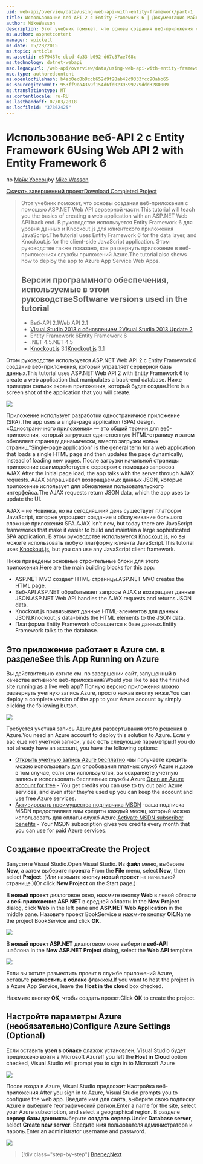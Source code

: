 ```yaml
---
uid: web-api/overview/data/using-web-api-with-entity-framework/part-1
title: Использование веб-API 2 с Entity Framework 6 | Документация Майкрософт
author: MikeWasson
description: Этот учебник поможет, что основы создания веб-приложения с помощью ASP.NET Web API серверной части. В этом руководстве используется Entity Framework 6 для макета данных...
ms.author: aspnetcontent
manager: wpickett
ms.date: 05/28/2015
ms.topic: article
ms.assetid: e879487e-dbcd-4b33-b092-d67c37ae768c
ms.technology: dotnet-webapi
msc.legacyurl: /web-api/overview/data/using-web-api-with-entity-framework/part-1
msc.type: authoredcontent
ms.openlocfilehash: b4ab0ec8b9ccb652d9f28ab42d9333fcc90abb65
ms.sourcegitcommit: 953ff9ea4369f154d6fd0239599279ddd3280009
ms.translationtype: MT
ms.contentlocale: ru-RU
ms.lasthandoff: 07/03/2018
ms.locfileid: "37362425"
---
```

<a name="using-web-api-2-with-entity-framework-6"></a><span data-ttu-id="6096f-104">Использование веб-API 2 с Entity Framework 6</span><span class="sxs-lookup"><span data-stu-id="6096f-104">Using Web API 2 with Entity Framework 6</span></span>
====================
<span data-ttu-id="6096f-105">по [Майк Уоссон](https://github.com/MikeWasson)</span><span class="sxs-lookup"><span data-stu-id="6096f-105">by [Mike Wasson](https://github.com/MikeWasson)</span></span>

[<span data-ttu-id="6096f-106">Скачать завершенный проект</span><span class="sxs-lookup"><span data-stu-id="6096f-106">Download Completed Project</span></span>](https://github.com/MikeWasson/BookService)

> <span data-ttu-id="6096f-107">Этот учебник поможет, что основы создания веб-приложения с помощью ASP.NET Web API серверной части.</span><span class="sxs-lookup"><span data-stu-id="6096f-107">This tutorial will teach you the basics of creating a web application with an ASP.NET Web API back end.</span></span> <span data-ttu-id="6096f-108">В руководстве используется Entity Framework 6 для уровня данных и Knockout.js для клиентского приложения JavaScript.</span><span class="sxs-lookup"><span data-stu-id="6096f-108">The tutorial uses Entity Framework 6 for the data layer, and Knockout.js for the client-side JavaScript application.</span></span> <span data-ttu-id="6096f-109">Этом руководстве также показано, как развернуть приложение в веб-приложениях службы приложений Azure.</span><span class="sxs-lookup"><span data-stu-id="6096f-109">The tutorial also shows how to deploy the app to Azure App Service Web Apps.</span></span>
> 
> ## <a name="software-versions-used-in-the-tutorial"></a><span data-ttu-id="6096f-110">Версии программного обеспечения, используемые в этом руководстве</span><span class="sxs-lookup"><span data-stu-id="6096f-110">Software versions used in the tutorial</span></span>
> 
> 
> - <span data-ttu-id="6096f-111">Веб-API 2.1</span><span class="sxs-lookup"><span data-stu-id="6096f-111">Web API 2.1</span></span>
> - [<span data-ttu-id="6096f-112">Visual Studio 2013 с обновлением 2</span><span class="sxs-lookup"><span data-stu-id="6096f-112">Visual Studio 2013 Update 2</span></span>](https://www.visualstudio.com/downloads/download-visual-studio-vs)
> - <span data-ttu-id="6096f-113">Entity Framework 6</span><span class="sxs-lookup"><span data-stu-id="6096f-113">Entity Framework 6</span></span>
> - <span data-ttu-id="6096f-114">.NET 4.5</span><span class="sxs-lookup"><span data-stu-id="6096f-114">.NET 4.5</span></span>
> - <span data-ttu-id="6096f-115">[Knockout.js](http://knockoutjs.com/) 3.1</span><span class="sxs-lookup"><span data-stu-id="6096f-115">[Knockout.js](http://knockoutjs.com/) 3.1</span></span>


<span data-ttu-id="6096f-116">Этом руководстве используется ASP.NET Web API 2 с Entity Framework 6 создание веб-приложения, который управляет серверной базы данных.</span><span class="sxs-lookup"><span data-stu-id="6096f-116">This tutorial uses ASP.NET Web API 2 with Entity Framework 6 to create a web application that manipulates a back-end database.</span></span> <span data-ttu-id="6096f-117">Ниже приведен снимок экрана приложения, который будет создан.</span><span class="sxs-lookup"><span data-stu-id="6096f-117">Here is a screen shot of the application that you will create.</span></span>

[![](part-1/_static/image2.png)](part-1/_static/image1.png)

<span data-ttu-id="6096f-118">Приложение использует разработки одностраничное приложение (SPA).</span><span class="sxs-lookup"><span data-stu-id="6096f-118">The app uses a single-page application (SPA) design.</span></span> <span data-ttu-id="6096f-119">«Одностраничного приложения» — это общий термин для веб-приложения, который загружает единственную HTML-страницу и затем обновляет страницу динамически, вместо загрузки новых страниц.</span><span class="sxs-lookup"><span data-stu-id="6096f-119">"Single-page application" is the general term for a web application that loads a single HTML page and then updates the page dynamically, instead of loading new pages.</span></span> <span data-ttu-id="6096f-120">После загрузки начальной страницы приложение взаимодействует с сервером с помощью запросов AJAX.</span><span class="sxs-lookup"><span data-stu-id="6096f-120">After the initial page load, the app talks with the server through AJAX requests.</span></span> <span data-ttu-id="6096f-121">AJAX запрашивает возвращаемых данных JSON, которые приложение использует для обновления пользовательского интерфейса.</span><span class="sxs-lookup"><span data-stu-id="6096f-121">The AJAX requests return JSON data, which the app uses to update the UI.</span></span>

<span data-ttu-id="6096f-122">AJAX – не Новинка, но на сегодняшний день существует платформ JavaScript, которые упрощают создание и обслуживание большого сложные приложения SPA.</span><span class="sxs-lookup"><span data-stu-id="6096f-122">AJAX isn't new, but today there are JavaScript frameworks that make it easier to build and maintain a large sophisticated SPA application.</span></span> <span data-ttu-id="6096f-123">В этом руководстве используется [Knockout.js](http://knockoutjs.com/), но вы можете использовать любую платформу клиента JavaScript.</span><span class="sxs-lookup"><span data-stu-id="6096f-123">This tutorial uses [Knockout.js](http://knockoutjs.com/), but you can use any JavaScript client framework.</span></span>

<span data-ttu-id="6096f-124">Ниже приведены основные строительные блоки для этого приложения.</span><span class="sxs-lookup"><span data-stu-id="6096f-124">Here are the main building blocks for this app:</span></span>

- <span data-ttu-id="6096f-125">ASP.NET MVC создает HTML-страницы.</span><span class="sxs-lookup"><span data-stu-id="6096f-125">ASP.NET MVC creates the HTML page.</span></span>
- <span data-ttu-id="6096f-126">Веб-API ASP.NET обрабатывает запросы AJAX и возвращает данные JSON.</span><span class="sxs-lookup"><span data-stu-id="6096f-126">ASP.NET Web API handles the AJAX requests and returns JSON data.</span></span>
- <span data-ttu-id="6096f-127">Knockout.js привязывает данные HTML-элементов для данных JSON.</span><span class="sxs-lookup"><span data-stu-id="6096f-127">Knockout.js data-binds the HTML elements to the JSON data.</span></span>
- <span data-ttu-id="6096f-128">Платформа Entity Framework обращается к базе данных.</span><span class="sxs-lookup"><span data-stu-id="6096f-128">Entity Framework talks to the database.</span></span>

## <a name="see-this-app-running-on-azure"></a><span data-ttu-id="6096f-129">Это приложение работает в Azure см. в разделе</span><span class="sxs-lookup"><span data-stu-id="6096f-129">See this App Running on Azure</span></span>

<span data-ttu-id="6096f-130">Вы действительно хотите см. по завершении сайт, запущенный в качестве активного веб-приложения?</span><span class="sxs-lookup"><span data-stu-id="6096f-130">Would you like to see the finished site running as a live web app?</span></span> <span data-ttu-id="6096f-131">Полную версию приложения можно развернуть учетную запись Azure, просто нажав кнопку ниже.</span><span class="sxs-lookup"><span data-stu-id="6096f-131">You can deploy a complete version of the app to your Azure account by simply clicking the following button.</span></span>

[![](http://azuredeploy.net/deploybutton.png)](https://azuredeploy.net/?WT.mc_id=deploy_azure_aspnet&repository=https://github.com/tfitzmac/BookService)

<span data-ttu-id="6096f-132">Требуется учетная запись Azure для развертывания этого решения в Azure.</span><span class="sxs-lookup"><span data-stu-id="6096f-132">You need an Azure account to deploy this solution to Azure.</span></span> <span data-ttu-id="6096f-133">Если у вас еще нет учетной записи, у вас есть следующие параметры:</span><span class="sxs-lookup"><span data-stu-id="6096f-133">If you do not already have an account, you have the following options:</span></span>

- <span data-ttu-id="6096f-134">[Открыть учетную запись Azure бесплатно](https://azure.microsoft.com/pricing/free-trial/?WT.mc_id=A443DD604) -вы получаете кредиты можно использовать для опробования платных служб Azure и даже в том случае, если они используются, вы сохраняете учетную запись и использовать бесплатные службы Azure.</span><span class="sxs-lookup"><span data-stu-id="6096f-134">[Open an Azure account for free](https://azure.microsoft.com/pricing/free-trial/?WT.mc_id=A443DD604) - You get credits you can use to try out paid Azure services, and even after they're used up you can keep the account and use free Azure services.</span></span>
- <span data-ttu-id="6096f-135">[Активировать преимущества подписчика MSDN](https://azure.microsoft.com/pricing/member-offers/msdn-benefits-details/?WT.mc_id=A443DD604) -ваша подписка MSDN предоставляет вам кредиты каждый месяц, который можно использовать для оплаты служб Azure.</span><span class="sxs-lookup"><span data-stu-id="6096f-135">[Activate MSDN subscriber benefits](https://azure.microsoft.com/pricing/member-offers/msdn-benefits-details/?WT.mc_id=A443DD604) - Your MSDN subscription gives you credits every month that you can use for paid Azure services.</span></span>

## <a name="create-the-project"></a><span data-ttu-id="6096f-136">Создание проекта</span><span class="sxs-lookup"><span data-stu-id="6096f-136">Create the Project</span></span>

<span data-ttu-id="6096f-137">Запустите Visual Studio.</span><span class="sxs-lookup"><span data-stu-id="6096f-137">Open Visual Studio.</span></span> <span data-ttu-id="6096f-138">Из **файл** меню, выберите **New**, а затем выберите **проекта**.</span><span class="sxs-lookup"><span data-stu-id="6096f-138">From the **File** menu, select **New**, then select **Project**.</span></span> <span data-ttu-id="6096f-139">(Или нажмите кнопку **новый проект** на начальной странице.)</span><span class="sxs-lookup"><span data-stu-id="6096f-139">(Or click **New Project** on the Start page.)</span></span>

<span data-ttu-id="6096f-140">В **новый проект** диалоговое окно, нажмите кнопку **Web** в левой области и **веб-приложение ASP.NET** в средней области.</span><span class="sxs-lookup"><span data-stu-id="6096f-140">In the **New Project** dialog, click **Web** in the left pane and **ASP.NET Web Application** in the middle pane.</span></span> <span data-ttu-id="6096f-141">Назовите проект BookService и нажмите кнопку **ОК**.</span><span class="sxs-lookup"><span data-stu-id="6096f-141">Name the project BookService and click **OK**.</span></span>

[![](part-1/_static/image4.png)](part-1/_static/image3.png)

<span data-ttu-id="6096f-142">В **новый проект ASP.NET** диалоговом окне выберите **веб-API** шаблона.</span><span class="sxs-lookup"><span data-stu-id="6096f-142">In the **New ASP.NET Project** dialog, select the **Web API** template.</span></span>

[![](part-1/_static/image6.png)](part-1/_static/image5.png)

<span data-ttu-id="6096f-143">Если вы хотите разместить проект в службе приложений Azure, оставьте **разместить в облаке** флажком.</span><span class="sxs-lookup"><span data-stu-id="6096f-143">If you want to host the project in a Azure App Service, leave the **Host in the cloud** box checked.</span></span>

<span data-ttu-id="6096f-144">Нажмите кнопку **ОК**, чтобы создать проект.</span><span class="sxs-lookup"><span data-stu-id="6096f-144">Click **OK** to create the project.</span></span>

## <a name="configure-azure-settings-optional"></a><span data-ttu-id="6096f-145">Настройте параметры Azure (необязательно)</span><span class="sxs-lookup"><span data-stu-id="6096f-145">Configure Azure Settings (Optional)</span></span>

<span data-ttu-id="6096f-146">Если оставить **узел в облаке** флажок установлен, Visual Studio будет предложено войти в Microsoft Azure</span><span class="sxs-lookup"><span data-stu-id="6096f-146">If you left the **Host in Cloud** option checked, Visual Studio will prompt you to sign in to Microsoft Azure</span></span>

[![](part-1/_static/image8.png)](part-1/_static/image7.png)

<span data-ttu-id="6096f-147">После входа в Azure, Visual Studio предложит Настройка веб-приложения.</span><span class="sxs-lookup"><span data-stu-id="6096f-147">After you sign in to Azure, Visual Studio prompts you to configure the web app.</span></span> <span data-ttu-id="6096f-148">Введите имя для сайта, выберите свою подписку Azure и выберите географический регион.</span><span class="sxs-lookup"><span data-stu-id="6096f-148">Enter a name for the site, select your Azure subscription, and select a geographical region.</span></span> <span data-ttu-id="6096f-149">В разделе **сервер базы данных**выберите **создать сервер**.</span><span class="sxs-lookup"><span data-stu-id="6096f-149">Under **Database server**, select **Create new server**.</span></span> <span data-ttu-id="6096f-150">Введите имя пользователя администратора и пароль.</span><span class="sxs-lookup"><span data-stu-id="6096f-150">Enter an administrator username and password.</span></span>

[![](part-1/_static/image10.png)](part-1/_static/image9.png)

> [!div class="step-by-step"]
> [<span data-ttu-id="6096f-151">Вперед</span><span class="sxs-lookup"><span data-stu-id="6096f-151">Next</span></span>](part-2.md)
